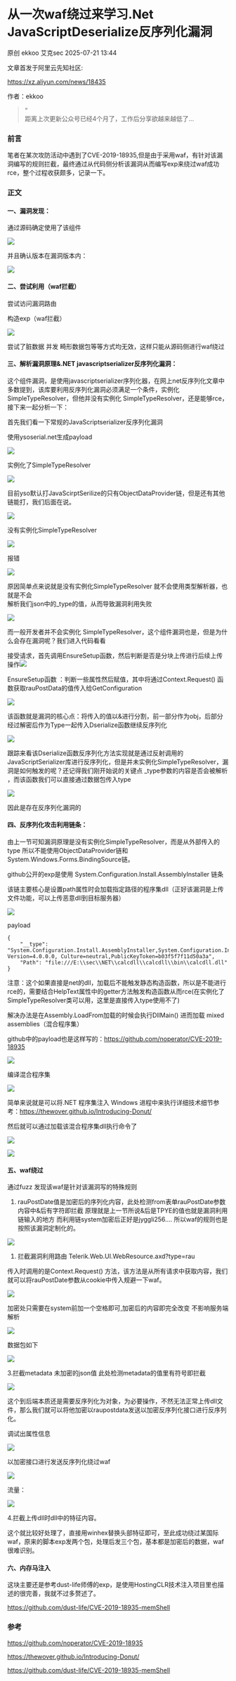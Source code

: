 #  从一次waf绕过来学习.Net JavaScriptDeserialize反序列化漏洞  
原创 ekkoo  艾克sec   2025-07-21 13:44  
  
文章首发于阿里云先知社区:  
  
https://xz.aliyun.com/news/18435  
  
作者：ekkoo  
> “  
> 距离上次更新公众号已经4个月了，工作后分享欲越来越低了...  
  
### 前言  
  
笔者在某次攻防活动中遇到了CVE-2019-18935,但是由于采用waf，有针对该漏洞编写的规则拦截，最终通过从代码侧分析该漏洞从而编写exp来绕过waf成功rce，整个过程收获颇多，记录一下。  
### 正文  
#### 一、漏洞发现：  
  
通过源码确定使用了该组件  
  
![](https://mmbiz.qpic.cn/mmbiz_png/T3Bzt8OABIYTPjodFfyydTRJaLS2L1VskUJ6U9XNdFQRHOF6XE5aYbmlGo2wqJibHhsFHcl1VDxUPJXGTz7aRtA/640?wx_fmt=png&from=appmsg "")  
  
并且确认版本在漏洞版本内：  
  
![](https://mmbiz.qpic.cn/mmbiz_png/T3Bzt8OABIYTPjodFfyydTRJaLS2L1VsBgSGTKAAfZibpapPUvHfJwRicckGCblGdctxZ1ibLnr45a8Bz0KibDiapbA/640?wx_fmt=png&from=appmsg "")  
#### 二、尝试利用（waf拦截）  
  
尝试访问漏洞路由  
  
构造exp（waf拦截）  
  
![](https://mmbiz.qpic.cn/mmbiz_png/T3Bzt8OABIYTPjodFfyydTRJaLS2L1VsGyLfbUlHniaVGHxdZ0yxM2sSSpxOVwnoeTpFm1fawBE26bEqOE4lmnw/640?wx_fmt=png&from=appmsg "")  
  
尝试了脏数据 并发 畸形数据包等等方式均无效，这样只能从源码侧进行waf绕过  
#### 三、解析漏洞原理&.NET javascriptserializer反序列化漏洞：  
  
这个组件漏洞，是使用javascriptserializer序列化器，在网上net反序列化文章中多数提到，该库要利用反序列化漏洞必须满足一个条件，实例化 SimpleTypeResolver，但他并没有实例化 SimpleTypeResolver，还是能够rce，接下来一起分析一下：  
  
首先我们看一下常规的JavaScriptserializer反序列化漏洞  
  
使用ysoserial.net生成payload  
  
![](https://mmbiz.qpic.cn/mmbiz_png/T3Bzt8OABIYTPjodFfyydTRJaLS2L1VsuqeAcXrS7jlzc3dh5Sr517wPU2gsuDvchia0dqMKlWcg0QHE44j7PWw/640?wx_fmt=png&from=appmsg "")  
  
实例化了SimpleTypeResolver  
  
![](https://mmbiz.qpic.cn/mmbiz_png/T3Bzt8OABIYTPjodFfyydTRJaLS2L1VsOH0zTGGrOgc4r4mAnmA9WYeM8KpBXAVSE3SaYzIKeqAvs89WavZ02w/640?wx_fmt=png&from=appmsg "")  
  
目前yso默认打JavaScirptSerilize的只有ObjectDataProvider链，但是还有其他链能打，我们后面在说。  
  
![](https://mmbiz.qpic.cn/mmbiz_png/T3Bzt8OABIYTPjodFfyydTRJaLS2L1VsYV4PQsiafv9bnOT4dicEfqdQKibnUcQAHDwMGoOoFVhealib9d277MlDaQ/640?wx_fmt=png&from=appmsg "")  
  
没有实例化SimpleTypeResolver  
  
![](https://mmbiz.qpic.cn/mmbiz_png/T3Bzt8OABIYTPjodFfyydTRJaLS2L1VsricF15XPz1V0wb2IK8ARw9mHxFAce1ZlXDw6ntcn29cBlOibm9ngicb8g/640?wx_fmt=png&from=appmsg "")  
  
报错  
  
![](https://mmbiz.qpic.cn/mmbiz_png/T3Bzt8OABIYTPjodFfyydTRJaLS2L1VsiaDibfzulgXdibB8Bw2YCDxZahzQ7iaJFQLnwqvrOmHuvFl1RmkYaMIiafQ/640?wx_fmt=png&from=appmsg "")  
  
原因简单点来说就是没有实例化SimpleTypeResolver 就不会使用类型解析器，也就是不会  
解析我们json中的_type的值，从而导致漏洞利用失败  
  
![](https://mmbiz.qpic.cn/mmbiz_png/T3Bzt8OABIYTPjodFfyydTRJaLS2L1Vs4GzqMiasVzhZQhzC2MwgxYzwHIUWnZJPXUDyyuhWho4G0UibguYxSqYw/640?wx_fmt=png&from=appmsg "")  
  
而一般开发者并不会实例化 SimpleTypeResolver，这个组件漏洞也是，但是为什么会存在漏洞呢？我们进入代码看看  
  
接受请求，首先调用EnsureSetup函数，然后判断是否是分块上传进行后续上传操作![](https://mmbiz.qpic.cn/mmbiz_png/T3Bzt8OABIYTPjodFfyydTRJaLS2L1Vs58GGaGiayO4GDN1nbgHPtksYTFUFiaUXkp26LicaIA16badHj0yR2nPGw/640?wx_fmt=png&from=appmsg "")  
  
  
EnsureSetup函数 ：判断一些属性然后赋值，其中将通过Context.Request() 函数获取rauPostData的值传入给GetConfiguration  
  
![](https://mmbiz.qpic.cn/mmbiz_png/T3Bzt8OABIYTPjodFfyydTRJaLS2L1Vs4Xl5WwiaEoicuRjmDRand3qJgicwZ5iaUJzMH78yjOdnrjlB7MFo6J1h9Q/640?wx_fmt=png&from=appmsg "")  
  
该函数就是漏洞的核心点：将传入的值以&进行分割，前一部分作为obj，后部分经过解密后作为Type一起传入Dserialize函数继续反序列化  
  
![](https://mmbiz.qpic.cn/mmbiz_png/T3Bzt8OABIYTPjodFfyydTRJaLS2L1VsZqxGq0hoTOQMguZBZZcnnDgCQjfNXBPq2aia1Bp2cpQlFl40KtyegXA/640?wx_fmt=png&from=appmsg "")  
  
跟踪来看该Dserialize函数反序列化方法实现就是通过反射调用的JavaScriptSerializer库进行反序列化，但是并未实例化SimpleTypeResolver，漏洞是如何触发的呢？还记得我们刚开始说的关键点 _type参数的内容是否会被解析  
，而该函数我们可以直接通过数据包传入type  
  
![](https://mmbiz.qpic.cn/mmbiz_png/T3Bzt8OABIYTPjodFfyydTRJaLS2L1VslliagT5BePBxf20PJS2DY01ibM3IwaPQcce4ge0Ohtoy2ibrb6ticHSI3w/640?wx_fmt=png&from=appmsg "")  
  
因此是存在反序列化漏洞的  
#### 四、反序列化攻击利用链条：  
  
由上一节可知漏洞原理是没有实例化SimpleTypeResolver，而是从外部传入的type 所以不能使用ObjectDataProvider链和 System.Windows.Forms.BindingSource链。  
  
github公开的exp是使用 System.Configuration.Install.AssemblyInstaller 链条  
  
该链主要核心是设置path属性时会加载指定路径的程序集dll（正好该漏洞是上传文件功能，可以上传恶意dll到目标服务器）  
  
![](https://mmbiz.qpic.cn/mmbiz_png/T3Bzt8OABIYTPjodFfyydTRJaLS2L1VsLlnqVwlh2F8eic4vQtpHPJIdGFuNUeIuia6w4wHkpgyzL7oDe6TQmGCw/640?wx_fmt=png&from=appmsg "")  
  
payload  
```
{
    "__type": "System.Configuration.Install.AssemblyInstaller,System.Configuration.Install, Version=4.0.0.0, Culture=neutral,PublicKeyToken=b03f5f7f11d50a3a",
    "Path": "file:///E:\\sec\\NET\\calcdll\\calcdll\\bin\\calcdll.dll"
}

```  
  
注意：这个如果直接是net的dll，加载后不能触发静态构造函数，所以是不能进行rce的，需要结合HelpText属性中的getter方法触发构造函数从而rce(在实例化了 SimpleTypeResolver类可以用，这里是直接传入type使用不了)  
  
解决办法是在Assembly.LoadFrom加载的时候会执行DllMain() 进而加载 mixed assemblies（混合程序集）  
  
github中的payload也是这样写的：https://github.com/noperator/CVE-2019-18935  
  
![](https://mmbiz.qpic.cn/mmbiz_png/T3Bzt8OABIYTPjodFfyydTRJaLS2L1VsOATCpIO0WlYMOByNwqBGGKm353VV6kIZfE5l2cr70ib4EkakCe0vTiaw/640?wx_fmt=png&from=appmsg "")  
  
编译混合程序集  
  
![](https://mmbiz.qpic.cn/mmbiz_png/T3Bzt8OABIYTPjodFfyydTRJaLS2L1VstloRH1r2iaGKqSy0ataTNOHqFUmrSye4Dbcb8ibtaGoExKHDPLsejewA/640?wx_fmt=png&from=appmsg "")  
  
简单来说就是可以将.NET 程序集注入 Windows 进程中来执行详细技术细节参考：https://thewover.github.io/Introducing-Donut/  
  
然后就可以通过加载该混合程序集dll执行命令了  
  
![](https://mmbiz.qpic.cn/mmbiz_png/T3Bzt8OABIYTPjodFfyydTRJaLS2L1VsreFCZMKFgzQ1MOicfWHXOU8ABBQ5UmDxn363PGUbq3AIK7kuDSJPPSQ/640?wx_fmt=png&from=appmsg "")  
  
![](https://mmbiz.qpic.cn/mmbiz_png/T3Bzt8OABIYTPjodFfyydTRJaLS2L1VsAJ6fmMNIHyic1Yib88pibFubJZH9GqAicfGsRgDl13CdJSlW8WODrDOXbQ/640?wx_fmt=png&from=appmsg "")  
#### 五、waf绕过  
  
通过fuzz 发现该waf是针对该漏洞写的特殊规则  
1. rauPostDate值是加密后的序列化内容，此处检测from表单rauPostDate参数内容中&后有字符即拦截 原理就是上一节所说&后是TPYE的值也就是漏洞利用链输入的地方 而利用链system加密后正好是jyggli256.... 所以waf的规则也是按照该漏洞定制化的。  
  
![](https://mmbiz.qpic.cn/mmbiz_png/T3Bzt8OABIYTPjodFfyydTRJaLS2L1VsLQrhaCgkGuJ94BMtPickdwIOic36r6XuP9jhxnia0HObB3NmGNqmfnEcA/640?wx_fmt=png&from=appmsg "")  
1. 拦截漏洞利用路由 Telerik.Web.UI.WebResource.axd?type=rau  
  
传入时调用的是Context.Request() 方法，该方法是从所有请求中获取内容，我们就可以将rauPostDate参数从cookie中传入规避一下waf。  
  
![](https://mmbiz.qpic.cn/mmbiz_png/T3Bzt8OABIYTPjodFfyydTRJaLS2L1Vs4Xl5WwiaEoicuRjmDRand3qJgicwZ5iaUJzMH78yjOdnrjlB7MFo6J1h9Q/640?wx_fmt=png&from=appmsg "")  
  
加密处只需要在system前加一个空格即可,加密后的内容即完全改变 不影响服务端解析  
  
![](https://mmbiz.qpic.cn/mmbiz_png/T3Bzt8OABIYTPjodFfyydTRJaLS2L1VswRPogiaP1mdicMlUoGRxACCmjf8OsI2icuibVtX3EdotOHSrVOemzHXUpQ/640?wx_fmt=png&from=appmsg "")  
  
数据包如下  
  
![](https://mmbiz.qpic.cn/mmbiz_png/T3Bzt8OABIYTPjodFfyydTRJaLS2L1VsRzkTFH3ECfuLNMw8y4wXsxq6GAefFbJq6DRhHJNBVkKuId4Foxyt0A/640?wx_fmt=png&from=appmsg "")  
  
3.拦截metadata 未加密的json值 此处检测metadata的值里有符号即拦截  
  
![](https://mmbiz.qpic.cn/mmbiz_png/T3Bzt8OABIYTPjodFfyydTRJaLS2L1VslmCeYtaSFXBOibSzkB78LRGT5oNSLzWuHgBibbnjPqay1qM8SFvWosibw/640?wx_fmt=png&from=appmsg "")  
  
这个到后端本质还是需要反序列化为对象，为必要操作，不然无法正常上传dll文件，那么我们就可以将他加密以raupostdata发送以加密反序列化接口进行反序列化。  
  
调试出属性信息  
  
![](https://mmbiz.qpic.cn/mmbiz_png/T3Bzt8OABIYTPjodFfyydTRJaLS2L1VsGremHFyU6ZCtU8ETUFic7xyVZvhzTp6UfccPWnRaniaFUeibnREfFu6vA/640?wx_fmt=png&from=appmsg "")  
  
以加密接口进行发送反序列化绕过waf  
  
![](https://mmbiz.qpic.cn/mmbiz_png/T3Bzt8OABIYTPjodFfyydTRJaLS2L1Vsic1Op4ibq2cUjsqMVHfUSSNJLltbWhcsnQKLzbNiccuHOWl4GmxoZvUTA/640?wx_fmt=png&from=appmsg "")  
  
流量：  
  
![](https://mmbiz.qpic.cn/mmbiz_png/T3Bzt8OABIYTPjodFfyydTRJaLS2L1Vs2WsS6Ko9EDicEmicSrsqoC7JD6iaLxhNecC8otT9hXSpzfJf2Wu3FBLnQ/640?wx_fmt=png&from=appmsg "")  
  
4.拦截上传dll时dll中的特征内容。  
  
这个就比较好处理了，直接用winhex替换头部特征即可，至此成功绕过某国际waf，原来的脚本exp发两个包，处理后发三个包，基本都是加密后的数据，waf很难识别。  
#### 六、内存马注入  
  
这块主要还是参考dust-life师傅的exp，是使用HostingCLR技术注入项目里也描述的很完善，我就不过多赘述了。  
  
https://github.com/dust-life/CVE-2019-18935-memShell  
### 参考  
  
https://github.com/noperator/CVE-2019-18935  
  
https://thewover.github.io/Introducing-Donut/  
  
https://github.com/dust-life/CVE-2019-18935-memShell  
  
  
